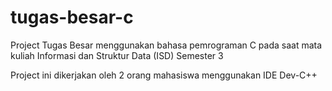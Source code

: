 # tugas-besar-c
Project Tugas Besar menggunakan bahasa pemrograman C pada saat mata kuliah Informasi dan Struktur Data (ISD) Semester 3

Project ini dikerjakan oleh 2 orang mahasiswa menggunakan IDE Dev-C++
